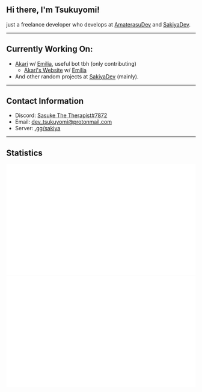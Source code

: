 ## Hi there, I'm Tsukuyomi!

just a freelance developer who develops at [AmaterasuDev](https://github.com/AmaterasuDev) and [SakiyaDev](https://github.com/SakiyaDev).

_____

## Currently Working On:

- [Akari](https://top.gg/bot/881278261315895397) w/ [Emilia](https://github.com/EmiliaShiori), useful bot tbh (only contributing)
     - [Akari's Website](https://akaribot.net/) w/ [Emilia](https://github.com/EmiliaShiori)
- And other random projects at [SakiyaDev](https://github.com/SakiyaDev) (mainly).

_____

## Contact Information

- Discord: [Sasuke The Therapist#7872](https://discord.com/users/716466779836383243)
- Email: [dev_tsukuyomi@protonmail.com](mailto:dev_tsukuyomi@protonmail.com)
- Server: [.gg/sakiya](https://discord.gg/ffyWU2hCBs)

_____

## Statistics

![](https://github.com/tsukuyomiotoko/gt-stats/blob/master/generated/overview.svg)
![](https://github.com/tsukuyomiotoko/gt-stats/blob/master/generated/languages.svg)
